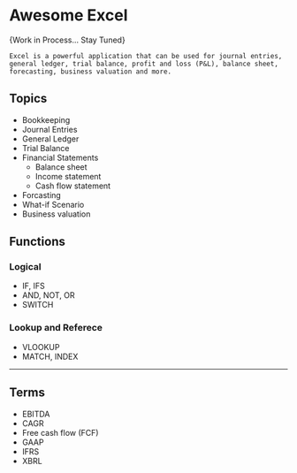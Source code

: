 # Awesome Excel
{Work in Process... Stay Tuned}

`
Excel is a powerful application that can be used for journal entries, general ledger, trial balance, profit and loss (P&L), balance sheet, forecasting, business valuation and more.
`

## Topics
* Bookkeeping 
* Journal Entries
* General Ledger
* Trial Balance
* Financial Statements
  * Balance sheet
  * Income statement
  * Cash flow statement
* Forcasting
* What-if Scenario
* Business valuation

## Functions
### Logical
* IF, IFS
* AND, NOT, OR
* SWITCH

### Lookup and Referece
* VLOOKUP
* MATCH, INDEX


-----

## Terms
* EBITDA
* CAGR
* Free cash flow (FCF)
* GAAP
* IFRS
* XBRL



